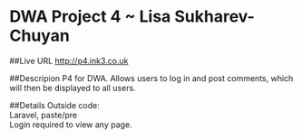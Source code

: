 # DWA Project 4 ~ Lisa Sukharev-Chuyan

##Live URL
<http://p4.ink3.co.uk>

##Descripion
P4 for DWA. Allows users to log in and post comments, which will then be displayed to all users.

##Details
Outside code:  
Laravel, paste/pre  
Login required to view any page.